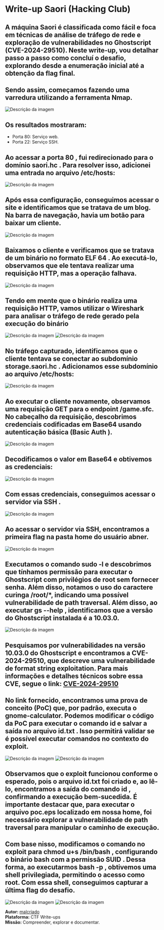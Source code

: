 # Write-up Saori (Hacking Club)

## A máquina Saori é classificada como fácil e foca em técnicas de análise de tráfego de rede e exploração de vulnerabilidades no Ghostscript (CVE-2024-29510). Neste write-up, vou detalhar passo a passo como concluí o desafio, explorando desde a enumeração inicial até a obtenção da flag final.

## Sendo assim, começamos fazendo uma varredura utilizando a ferramenta Nmap.

![Descrição da imagem](./images/print(1).png)

## Os resultados mostraram:
- Porta 80: Serviço web.
- Porta 22: Serviço SSH.

## Ao acessar a porta 80 , fui redirecionado para o domínio saori.hc . Para resolver isso, adicionei uma entrada no arquivo /etc/hosts:

![Descrição da imagem](./images/print2.png)

## Após essa configuração, conseguimos acessar o site e identificamos que se tratava de um blog. Na barra de navegação, havia um botão para baixar um cliente.

![Descrição da imagem](./images/print4.png)

## Baixamos o cliente e verificamos que se tratava de um binário no formato ELF 64 . Ao executá-lo, observamos que ele tentava realizar uma requisição HTTP, mas a operação falhava.

![Descrição da imagem](./images/print5.png)

## Tendo em mente que o binário realiza uma requisição HTTP,  vamos utilizar o Wireshark para analisar o tráfego de rede gerado pela execução do binário

![Descrição da imagem](./images/print6.png)
![Descrição da imagem](./images/print7.png)

## No tráfego capturado, identificamos que o cliente tentava se conectar ao subdomínio storage.saori.hc . Adicionamos esse subdomínio ao arquivo /etc/hosts:

![Descrição da imagem](./images/print8.png)

## Ao executar o cliente novamente, observamos uma requisição GET para o endpoint /game.sfc. No cabeçalho da requisição, descobrimos credenciais codificadas em Base64 usando autenticação básica (Basic Auth ).

![Descrição da imagem](./images/print9.png)

## Decodificamos o valor em Base64 e obtivemos as credenciais:

![Descrição da imagem](./images/print10.png)

## Com essas credenciais, conseguimos acessar o servidor via SSH .

![Descrição da imagem](./images/print11.png)

## Ao acessar o servidor via SSH, encontramos a primeira flag na pasta home do usuário abner.

![Descrição da imagem](./images/print12.png)

## Executamos o comando sudo -l e descobrimos que tínhamos permissão para executar o Ghostscript com privilégios de root sem fornecer senha. Além disso, notamos o uso do caractere curinga /root/*, indicando uma possível vulnerabilidade de path traversal. Além disso, ao executar gs --help , identificamos que a versão do Ghostscript instalada é a 10.03.0.

![Descrição da imagem](./images/print13.png)

## Pesquisamos por vulnerabilidades na versão 10.03.0 do Ghostscript e encontramos a CVE-2024-29510, que descreve uma vulnerabilidade de format string exploitation. Para mais informações e detalhes técnicos sobre essa CVE, segue o link: [CVE-2024-29510](https://codeanlabs.com/blog/research/cve-2024-29510-ghostscript-format-string-exploitation/)

## No link fornecido, encontramos uma prova de conceito (PoC) que, por padrão, executa o gnome-calculator. Podemos modificar o código da PoC para executar o comando id e salvar a saída no arquivo id.txt . Isso permitirá validar se é possível executar comandos no contexto do exploit.

![Descrição da imagem](./images/print14.png)
![Descrição da imagem](./images/print15.png)

## Observamos que o exploit funcionou conforme o esperado, pois o arquivo id.txt foi criado e, ao lê-lo, encontramos a saída do comando id , confirmando a execução bem-sucedida. É importante destacar que, para executar o arquivo poc.eps localizado em nossa home, foi necessário explorar a vulnerabilidade de path traversal para manipular o caminho de execução.
## Com base nisso, modificamos o comando no exploit para chmod u+s /bin/bash , configurando o binário bash com a permissão SUID . Dessa forma, ao executarmos bash -p , obtivemos uma shell privilegiada, permitindo o acesso como root. Com essa shell, conseguimos capturar a última flag do desafio.

![Descrição da imagem](./images/print16.png)
![Descrição da imagem](./images/print17.png)


**Autor:** [malcriado](https://github.com/felipeluan20)  
**Plataforma:** CTF Write-ups  
**Missão:** Compreender, explorar e documentar.
